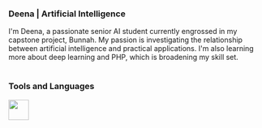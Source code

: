 ### Deena | Artificial Intelligence
I'm Deena, a passionate senior AI student currently engrossed in my capstone project, Bunnah. My passion is investigating the relationship between artificial intelligence and practical applications. I'm also learning more about deep learning and PHP, which is broadening my skill set.


#

### Tools and Languages 

 <img align="left" width="40px" style="padding-right:10px;" src="https://cdn.jsdelivr.net/gh/devicons/devicon@latest/icons/cplusplus/cplusplus-original.svg" />
          
